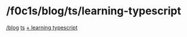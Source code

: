 <html lang="en">
<head>
    <meta charset="UTF-8">
    <meta name="viewport" content="width=device-width, initial-scale=1">
    <title>blog.f0c1s.com/ts/learning-typescript</title>
    <link rel="stylesheet" href="../index.css"/>
    <script src="../setup.js" async></script>
</head>
<body onload="setup()">
<h1>
    /f0c1s/blog/ts/learning-typescript
</h1>
<nav>
    <a href="../../index.html">/blog</a>
    <a href="../index.html">ts</a>
    <a href="../ts/learning-typescript/learning-typescript.html">+ learning typescript</a>
</nav>

</body>
</html>
